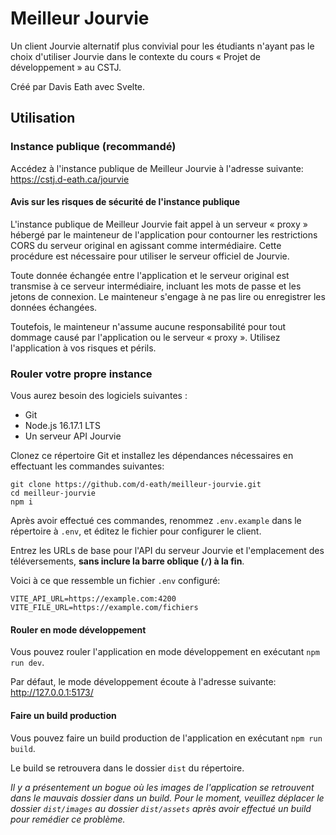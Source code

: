 # Meilleur Jourvie

Un client Jourvie alternatif plus convivial pour les étudiants n'ayant pas le choix d'utiliser Jourvie dans le contexte du cours « Projet de développement » au CSTJ.

Créé par Davis Eath avec Svelte.

## Utilisation

### Instance publique (recommandé)

Accédez à l'instance publique de Meilleur Jourvie à l'adresse suivante: https://cstj.d-eath.ca/jourvie

#### Avis sur les risques de sécurité de l'instance publique

L'instance publique de Meilleur Jourvie fait appel à un serveur « proxy » hébergé par le mainteneur de l'application pour contourner les restrictions CORS du serveur original en agissant comme intermédiaire. Cette procédure est nécessaire pour utiliser le serveur officiel de Jourvie.

Toute donnée échangée entre l'application et le serveur original est transmise à ce serveur intermédiaire, incluant les mots de passe et les jetons de connexion. Le mainteneur s'engage à ne pas lire ou enregistrer les données échangées.

Toutefois, le mainteneur n'assume aucune responsabilité pour tout dommage causé par l'application ou le serveur « proxy ». Utilisez l'application à vos risques et périls.

### Rouler votre propre instance

Vous aurez besoin des logiciels suivantes :
* Git
* Node.js 16.17.1 LTS
* Un serveur API Jourvie

Clonez ce répertoire Git et installez les dépendances nécessaires en effectuant les commandes suivantes:

```
git clone https://github.com/d-eath/meilleur-jourvie.git
cd meilleur-jourvie
npm i
```

Après avoir effectué ces commandes, renommez `.env.example` dans le répertoire à `.env`, et éditez le fichier pour configurer le client.

Entrez les URLs de base pour l'API du serveur Jourvie et l'emplacement des téléversements, **sans inclure la barre oblique (`/`) à la fin**.

Voici à ce que ressemble un fichier `.env` configuré:

```
VITE_API_URL=https://example.com:4200
VITE_FILE_URL=https://example.com/fichiers
```

#### Rouler en mode développement

Vous pouvez rouler l'application en mode développement en exécutant `npm run dev`.

Par défaut, le mode développement écoute à l'adresse suivante: http://127.0.0.1:5173/

#### Faire un build production

Vous pouvez faire un build production de l'application en exécutant `npm run build`.

Le build se retrouvera dans le dossier `dist` du répertoire.

*Il y a présentement un bogue où les images de l'application se retrouvent dans le mauvais dossier dans un build. Pour le moment, veuillez déplacer le dossier `dist/images` au dossier `dist/assets` après avoir effectué un build pour remédier ce problème.*